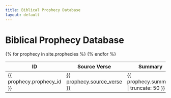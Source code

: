 ```yaml
---
title: Biblical Prophecy Database
layout: default
---
```


# Biblical Prophecy Database

<table id="prophecy-table">
  <thead>
    <tr>
      <th>ID</th>
      <th>Source Verse</th>
      <th>Summary</th>
      <th>Type</th>
      <th>Category</th>
      <th>Fulfilled</th>
      <th>Confidence</th>
    </tr>
  </thead>
  <tbody>
    {% for prophecy in site.prophecies %}
    <tr>
      <td>{{ prophecy.prophecy_id }}</td>
      <td><a href="{{ prophecy.url }}">{{ prophecy.source_verse }}</a></td>
      <td>{{ prophecy.summary | truncate: 50 }}</td>
      <td>{{ prophecy.type }}</td>
      <td>{{ prophecy.category }}</td>
      <td>{{ prophecy.fulfilled }}</td>
      <td>{{ prophecy.confidence_level }}</td>
    </tr>
    {% endfor %}
  </tbody>
</table>



